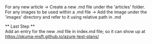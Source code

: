 For any new article -> Create a new .md file under the 'articles' folder.  
For any images to be used within a .md file -> Add the image under the 'images' directory and refer to it using relative path in .md  

** Last Step **  
Add an entry for the new .md file in index.md file; so it can show up at https://pkuma-msft.github.io/azure-test-plans/
